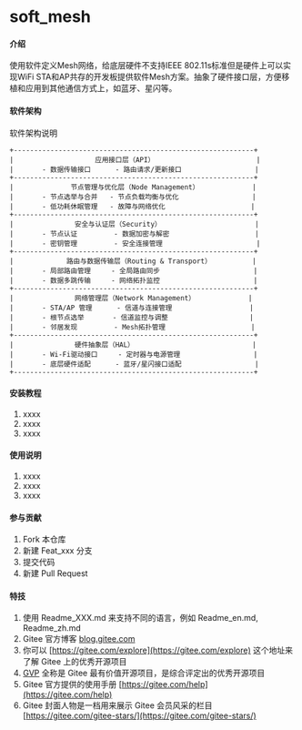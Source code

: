 # soft_mesh

#### 介绍
使用软件定义Mesh网络，给底层硬件不支持IEEE 802.11s标准但是硬件上可以实现WiFi STA和AP共存的开发板提供软件Mesh方案。抽象了硬件接口层，方便移植和应用到其他通信方式上，如蓝牙、星闪等。

#### 软件架构
软件架构说明

~~~
+-----------------------------------------------------------+
|                    应用接口层（API）                         |
|       - 数据传输接口      - 路由请求/更新接口              	   |
+-----------------------------------------------------------+
|              节点管理与优化层（Node Management）             |
|       - 节点选举与合并   - 节点负载均衡与优化                  |
|       - 低功耗休眠管理   - 故障与网络优化                     |
+-----------------------------------------------------------+
|               安全与认证层（Security）                 	   |
|       - 节点认证         - 数据加密与解密               		 |
|       - 密钥管理         - 安全连接管理               		  |
+-----------------------------------------------------------+
|             路由与数据传输层（Routing & Transport）       	 |
|       - 局部路由管理     - 全局路由同步               	    |
|       - 数据多跳传输     - 网络拓扑监控               	    |
+-----------------------------------------------------------+
|               网络管理层（Network Management）             |
|       - STA/AP 管理      - 信道与连接管理                   |
|       - 根节点选举       - 信道监控与调整             	   |
|       - 邻居发现         - Mesh拓扑管理              	      |
+-----------------------------------------------------------+
|               硬件抽象层（HAL）                             |
|       - Wi-Fi驱动接口     - 定时器与电源管理            	    |
|       - 底层硬件适配      - 蓝牙/星闪接口适配           	   |
+-----------------------------------------------------------+
~~~


#### 安装教程

1.  xxxx
2.  xxxx
3.  xxxx

#### 使用说明

1.  xxxx
2.  xxxx
3.  xxxx

#### 参与贡献

1.  Fork 本仓库
2.  新建 Feat_xxx 分支
3.  提交代码
4.  新建 Pull Request


#### 特技

1.  使用 Readme\_XXX.md 来支持不同的语言，例如 Readme\_en.md, Readme\_zh.md
2.  Gitee 官方博客 [blog.gitee.com](https://blog.gitee.com)
3.  你可以 [https://gitee.com/explore](https://gitee.com/explore) 这个地址来了解 Gitee 上的优秀开源项目
4.  [GVP](https://gitee.com/gvp) 全称是 Gitee 最有价值开源项目，是综合评定出的优秀开源项目
5.  Gitee 官方提供的使用手册 [https://gitee.com/help](https://gitee.com/help)
6.  Gitee 封面人物是一档用来展示 Gitee 会员风采的栏目 [https://gitee.com/gitee-stars/](https://gitee.com/gitee-stars/)
